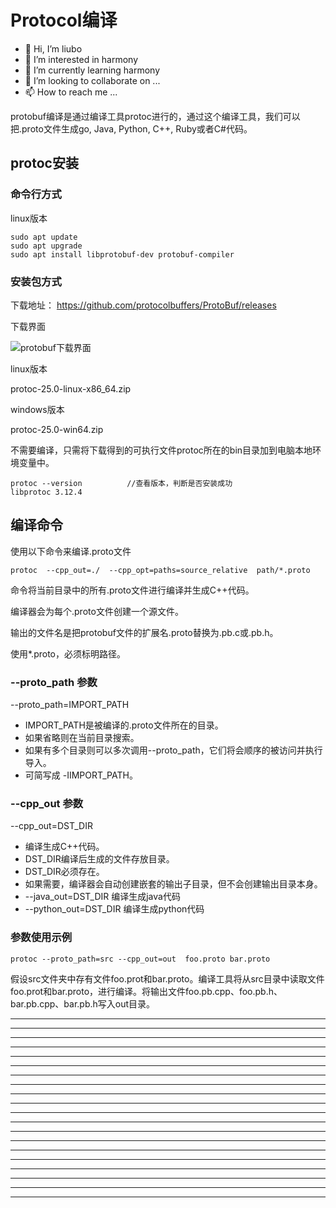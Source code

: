# Protocol编译

* 👋 Hi, I’m liubo
* 👀 I’m interested in harmony
* 🌱 I’m currently learning harmony
* 💞️ I’m looking to collaborate on ...
* 📫 How to reach me ...



protobuf编译是通过编译工具protoc进行的，通过这个编译工具，我们可以把.proto文件生成go, Java, Python, C++, Ruby或者C#代码。



## protoc安装

### 命令行方式

linux版本

```shell
sudo apt update
sudo apt upgrade
sudo apt install libprotobuf-dev protobuf-compiler  
```



### 安装包方式

下载地址： https://github.com/protocolbuffers/ProtoBuf/releases

下载界面



![protobuf下载界面](/home/liubo/00-liubo/project_my/Protobuf_tutorial/picture/protobuf下载界面.png)



linux版本

protoc-25.0-linux-x86_64.zip

windows版本

protoc-25.0-win64.zip



不需要编译，只需将下载得到的可执行文件protoc所在的bin目录加到电脑本地环境变量中。

```shell
protoc --version          //查看版本，判断是否安装成功
libprotoc 3.12.4
```





## 编译命令

使用以下命令来编译.proto文件

```shell
protoc  --cpp_out=./  --cpp_opt=paths=source_relative  path/*.proto
```

命令将当前目录中的所有.proto文件进行编译并生成C++代码。

编译器会为每个.proto文件创建一个源文件。

输出的文件名是把protobuf文件的扩展名.proto替换为.pb.c或.pb.h。

使用*.proto，必须标明路径。



### --proto_path 参数

--proto_path=IMPORT_PATH

- IMPORT_PATH是被编译的.proto文件所在的目录。
- 如果省略则在当前目录搜索。
- 如果有多个目录则可以多次调用--proto_path，它们将会顺序的被访问并执行导入。
- 可简写成 -IIMPORT_PATH。



### --cpp_out 参数

--cpp_out=DST_DIR

- 编译生成C++代码。
- DST_DIR编译后生成的文件存放目录。
- DST_DIR必须存在。
- 如果需要，编译器会自动创建嵌套的输出子目录，但不会创建输出目录本身。
- --java_out=DST_DIR 编译生成java代码
- --python_out=DST_DIR 编译生成python代码



### 参数使用示例

```shell
protoc --proto_path=src --cpp_out=out  foo.proto bar.proto
```

假设src文件夹中存有文件foo.prot和bar.proto。编译工具将从src目录中读取文件foo.prot和bar.proto，进行编译。将输出文件foo.pb.cpp、foo.pb.h、bar.pb.cpp、bar.pb.h写入out目录。



















---

---

---

---

---

---

---

---

---

---

---

---

---

---

---

---

---

---

---

---